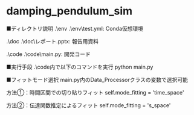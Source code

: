 # damping_pendulum_sim

■ディレクトリ説明
.\env
.\env\test.yml: Conda仮想環境

.\doc
.\doc\レポート.pptx: 報告用資料

.\code
.\code\main.py: 開発コード


■実行手段
.\code内で以下のコマンドを実行
python main.py

■フィットモード選択
main.py内のData_Processorクラスの変数で選択可能

方法①：時間区間での切り貼りフィット
self.mode_fitting = 'time_space' 

方法②：伝達関数推定によるフィット
self.mode_fitting = 's_space'